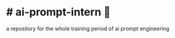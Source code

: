 <h1># ai-prompt-intern 💭</h1>
<p>a repository for the whole training period of ai prompt engineering</p>
